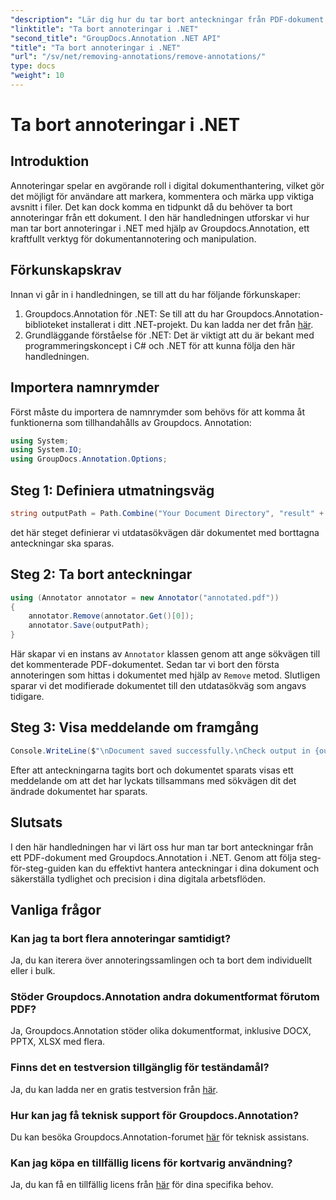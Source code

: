 ```yaml
---
"description": "Lär dig hur du tar bort anteckningar från PDF-dokument med Groupdocs.Annotation i .NET. Förenkla din digitala dokumenthanteringsprocess."
"linktitle": "Ta bort annoteringar i .NET"
"second_title": "GroupDocs.Annotation .NET API"
"title": "Ta bort annoteringar i .NET"
"url": "/sv/net/removing-annotations/remove-annotations/"
type: docs
"weight": 10
---
```


# Ta bort annoteringar i .NET

## Introduktion
Annoteringar spelar en avgörande roll i digital dokumenthantering, vilket gör det möjligt för användare att markera, kommentera och märka upp viktiga avsnitt i filer. Det kan dock komma en tidpunkt då du behöver ta bort annoteringar från ett dokument. I den här handledningen utforskar vi hur man tar bort annoteringar i .NET med hjälp av Groupdocs.Annotation, ett kraftfullt verktyg för dokumentannotering och manipulation.
## Förkunskapskrav
Innan vi går in i handledningen, se till att du har följande förkunskaper:
1. Groupdocs.Annotation för .NET: Se till att du har Groupdocs.Annotation-biblioteket installerat i ditt .NET-projekt. Du kan ladda ner det från [här](https://releases.groupdocs.com/annotation/net/).
2. Grundläggande förståelse för .NET: Det är viktigt att du är bekant med programmeringskoncept i C# och .NET för att kunna följa den här handledningen.

## Importera namnrymder
Först måste du importera de namnrymder som behövs för att komma åt funktionerna som tillhandahålls av Groupdocs. Annotation:
```csharp
using System;
using System.IO;
using GroupDocs.Annotation.Options;
```
## Steg 1: Definiera utmatningsväg
```csharp
string outputPath = Path.Combine("Your Document Directory", "result" + Path.GetExtension("input.pdf"));
```
det här steget definierar vi utdatasökvägen där dokumentet med borttagna anteckningar ska sparas.
## Steg 2: Ta bort anteckningar
```csharp
using (Annotator annotator = new Annotator("annotated.pdf"))
{
    annotator.Remove(annotator.Get()[0]);
    annotator.Save(outputPath);
}
```
Här skapar vi en instans av `Annotator` klassen genom att ange sökvägen till det kommenterade PDF-dokumentet. Sedan tar vi bort den första annoteringen som hittas i dokumentet med hjälp av `Remove` metod. Slutligen sparar vi det modifierade dokumentet till den utdatasökväg som angavs tidigare.
## Steg 3: Visa meddelande om framgång
```csharp
Console.WriteLine($"\nDocument saved successfully.\nCheck output in {outputPath}.");
```
Efter att anteckningarna tagits bort och dokumentet sparats visas ett meddelande om att det har lyckats tillsammans med sökvägen dit det ändrade dokumentet har sparats.

## Slutsats
I den här handledningen har vi lärt oss hur man tar bort anteckningar från ett PDF-dokument med Groupdocs.Annotation i .NET. Genom att följa steg-för-steg-guiden kan du effektivt hantera anteckningar i dina dokument och säkerställa tydlighet och precision i dina digitala arbetsflöden.
## Vanliga frågor
### Kan jag ta bort flera annoteringar samtidigt?
Ja, du kan iterera över annoteringssamlingen och ta bort dem individuellt eller i bulk.
### Stöder Groupdocs.Annotation andra dokumentformat förutom PDF?
Ja, Groupdocs.Annotation stöder olika dokumentformat, inklusive DOCX, PPTX, XLSX med flera.
### Finns det en testversion tillgänglig för teständamål?
Ja, du kan ladda ner en gratis testversion från [här](https://releases.groupdocs.com/).
### Hur kan jag få teknisk support för Groupdocs.Annotation?
Du kan besöka Groupdocs.Annotation-forumet [här](https://forum.groupdocs.com/c/annotation/10) för teknisk assistans.
### Kan jag köpa en tillfällig licens för kortvarig användning?
Ja, du kan få en tillfällig licens från [här](https://purchase.groupdocs.com/temporary-license/) för dina specifika behov.